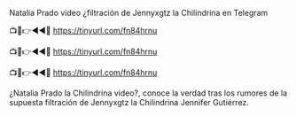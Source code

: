 Natalia Prado video ¿filtración de Jennyxgtz la Chilindrina en Telegram

📺📱👉◄◄🔴  https://tinyurl.com/fn84hrnu

📺📱👉◄◄🔴  https://tinyurl.com/fn84hrnu

📺📱👉◄◄🔴  https://tinyurl.com/fn84hrnu


¿Natalia Prado la Chilindrina video?, conoce la verdad tras los rumores de la supuesta filtración de Jennyxgtz la Chilindrina Jennifer Gutiérrez.
